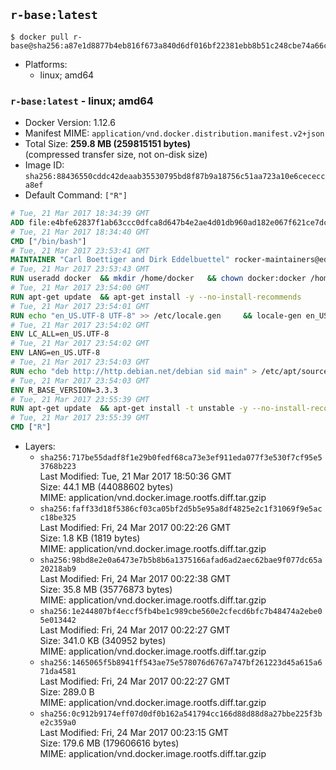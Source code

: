 ## `r-base:latest`

```console
$ docker pull r-base@sha256:a87e1d8877b4eb816f673a840d6df016bf22381ebb8b51c248cbe74a66c8ed40
```

-	Platforms:
	-	linux; amd64

### `r-base:latest` - linux; amd64

-	Docker Version: 1.12.6
-	Manifest MIME: `application/vnd.docker.distribution.manifest.v2+json`
-	Total Size: **259.8 MB (259815151 bytes)**  
	(compressed transfer size, not on-disk size)
-	Image ID: `sha256:88436550cddc42deaab35530795bd8f87b9a18756c51aa723a10e6cececca8ef`
-	Default Command: `["R"]`

```dockerfile
# Tue, 21 Mar 2017 18:34:39 GMT
ADD file:e4bfe62837f1ab63ccc0dfca8d647b4e2ae4d01db960ad182e067f621ce7dc2a in / 
# Tue, 21 Mar 2017 18:34:40 GMT
CMD ["/bin/bash"]
# Tue, 21 Mar 2017 23:53:41 GMT
MAINTAINER "Carl Boettiger and Dirk Eddelbuettel" rocker-maintainers@eddelbuettel.com
# Tue, 21 Mar 2017 23:53:43 GMT
RUN useradd docker 	&& mkdir /home/docker 	&& chown docker:docker /home/docker 	&& addgroup docker staff
# Tue, 21 Mar 2017 23:54:00 GMT
RUN apt-get update 	&& apt-get install -y --no-install-recommends 		ed 		less 		locales 		vim-tiny 		wget 		ca-certificates 		fonts-texgyre 	&& rm -rf /var/lib/apt/lists/*
# Tue, 21 Mar 2017 23:54:01 GMT
RUN echo "en_US.UTF-8 UTF-8" >> /etc/locale.gen 	&& locale-gen en_US.utf8 	&& /usr/sbin/update-locale LANG=en_US.UTF-8
# Tue, 21 Mar 2017 23:54:02 GMT
ENV LC_ALL=en_US.UTF-8
# Tue, 21 Mar 2017 23:54:02 GMT
ENV LANG=en_US.UTF-8
# Tue, 21 Mar 2017 23:54:03 GMT
RUN echo "deb http://http.debian.net/debian sid main" > /etc/apt/sources.list.d/debian-unstable.list 	&& echo 'APT::Default-Release "testing";' > /etc/apt/apt.conf.d/default
# Tue, 21 Mar 2017 23:54:03 GMT
ENV R_BASE_VERSION=3.3.3
# Tue, 21 Mar 2017 23:55:39 GMT
RUN apt-get update 	&& apt-get install -t unstable -y --no-install-recommends 		littler                 r-cran-littler 		r-base=${R_BASE_VERSION}* 		r-base-dev=${R_BASE_VERSION}* 		r-recommended=${R_BASE_VERSION}*         && echo 'options(repos = c(CRAN = "https://cran.rstudio.com/"), download.file.method = "libcurl")' >> /etc/R/Rprofile.site         && echo 'source("/etc/R/Rprofile.site")' >> /etc/littler.r 	&& ln -s /usr/share/doc/littler/examples/install.r /usr/local/bin/install.r 	&& ln -s /usr/share/doc/littler/examples/install2.r /usr/local/bin/install2.r 	&& ln -s /usr/share/doc/littler/examples/installGithub.r /usr/local/bin/installGithub.r 	&& ln -s /usr/share/doc/littler/examples/testInstalled.r /usr/local/bin/testInstalled.r 	&& install.r docopt 	&& rm -rf /tmp/downloaded_packages/ /tmp/*.rds 	&& rm -rf /var/lib/apt/lists/*
# Tue, 21 Mar 2017 23:55:39 GMT
CMD ["R"]
```

-	Layers:
	-	`sha256:717be55dadf8f1e29b0fedf68ca73e3ef911eda077f3e530f7cf95e53768b223`  
		Last Modified: Tue, 21 Mar 2017 18:50:36 GMT  
		Size: 44.1 MB (44088602 bytes)  
		MIME: application/vnd.docker.image.rootfs.diff.tar.gzip
	-	`sha256:faff33d18f5386cf03ca05bf2d5b5e95a8df4825e2c1f31069f9e5acc18be325`  
		Last Modified: Fri, 24 Mar 2017 00:22:26 GMT  
		Size: 1.8 KB (1819 bytes)  
		MIME: application/vnd.docker.image.rootfs.diff.tar.gzip
	-	`sha256:98bd8e2e0a6473e7b5b8b6a1375166afad6ad2aec62bae9f077dc65a20218ab9`  
		Last Modified: Fri, 24 Mar 2017 00:22:38 GMT  
		Size: 35.8 MB (35776873 bytes)  
		MIME: application/vnd.docker.image.rootfs.diff.tar.gzip
	-	`sha256:1e244807bf4eccf5fb4be1c989cbe560e2cfecd6bfc7b48474a2ebe05e013442`  
		Last Modified: Fri, 24 Mar 2017 00:22:27 GMT  
		Size: 341.0 KB (340952 bytes)  
		MIME: application/vnd.docker.image.rootfs.diff.tar.gzip
	-	`sha256:1465065f5b8941ff543ae75e578076d6767a747bf261223d45a615a671da4581`  
		Last Modified: Fri, 24 Mar 2017 00:22:27 GMT  
		Size: 289.0 B  
		MIME: application/vnd.docker.image.rootfs.diff.tar.gzip
	-	`sha256:0c912b9174eff07d0df0b162a541794cc166d88d88d8a27bbe225f3be2c359a0`  
		Last Modified: Fri, 24 Mar 2017 00:23:15 GMT  
		Size: 179.6 MB (179606616 bytes)  
		MIME: application/vnd.docker.image.rootfs.diff.tar.gzip
